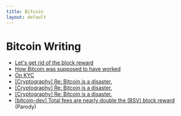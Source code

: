 ```yaml
---
title: Bitcoin
layout: default
---
```


# Bitcoin Writing

- [Let's get rid of the block reward](/bitcoin/7.txt)
- [How Bitcoin was supposed to have worked](/bitcoin/1.txt)
- [On KYC](/bitcoin/2.txt)
- [[Cryptography] Re: Bitcoin is a disaster.](/bitcoin/3.txt)
- [[Cryptography] Re: Bitcoin is a disaster.](/bitcoin/4.txt)
- [[Cryptography] Re: Bitcoin is a disaster.](/bitcoin/5.txt)
- [[bitcoin-dev] Total fees are nearly double the (BSV) block reward](/bitcoin/6.txt) (Parody)
